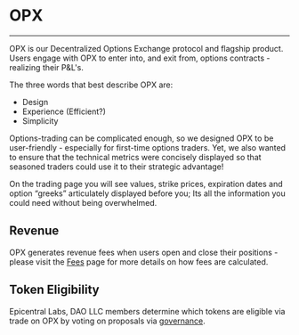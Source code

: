 # OPX
---
OPX is our Decentralized Options Exchange protocol and flagship product. Users engage with OPX to enter into, and exit from, options contracts - realizing their P&L's. 

The three words that best describe OPX are:

- Design
- Experience (Efficient?)
- Simplicity

Options-trading can be complicated enough, so we designed OPX to be user-friendly - especially for first-time options traders. Yet, we also wanted to ensure that the technical metrics were concisely displayed so that seasoned traders could use it to their strategic advantage! 

On the trading page you will see values, strike prices, expiration dates and option “greeks” articulately displayed before you; Its all the information you could need without being overwhelmed.

## Revenue 
OPX generates revenue fees when users open and close their positions - please visit the [Fees](/products/fees.md) page for more details on how fees are calculated.   



## Token Eligibility
Epicentral Labs, DAO LLC members determine which tokens are eligible via trade on OPX by voting on proposals via [governance](/governance/governance).